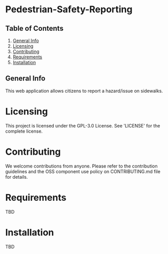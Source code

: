 # Pedestrian-Safety-Reporting

## Table of Contents
1. [General Info](#general-info)
2. [Licensing](#licensing)
3. [Contributing](#contributing)
4. [Requirements](#requirements)
5. [Installation](#installation)


## General Info
This web application allows citizens to report a hazard/issue on sidewalks.

# Licensing
This project is licensed under the GPL-3.0 License. See 'LICENSE' for the complete license.

# Contributing
We welcome contributions from anyone.
Please refer to the contribution guidelines and the OSS component use policy on CONTRIBUTING.md file for details.

# Requirements
TBD

# Installation
TBD




